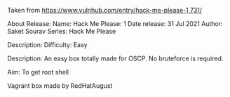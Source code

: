 Taken from https://www.vulnhub.com/entry/hack-me-please-1,731/

About Release:
    Name: Hack Me Please: 1
    Date release: 31 Jul 2021
    Author: Saket Sourav
    Series: Hack Me Please

Description:
Difficulty: Easy

Description: An easy box totally made for OSCP. No bruteforce is required.

Aim: To get root shell

Vagrant box made by RedHatAugust
